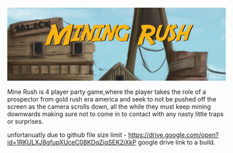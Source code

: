 
![Splash](https://raw.githubusercontent.com/januaryonlakestreet/MineRush/master/MineRush%2017th%20March%20Master/MineRush%2017th%20March%20Master/Content/Splash/EdSplash.bmp)



Mine Rush is 4 player party game,where the player takes the role of a prospector from gold rush era america and seek to not
be pushed off the screen as the camera scrolls down, 
all the while they must keep mining downwards making sure not to come in to contact with any nasty little traps or surprises.


unfortanuatly due to github file size limit - https://drive.google.com/open?id=1RKULXJ8gfupXUceC08KDqZiqSEK2iXkP google drive link to a build.
